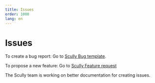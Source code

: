 ```yaml
---
title: Issues
order: 1000
lang: en
---
```


# Issues

To create a bug report: Go to [Scully Bug template](https://github.com/scullyio/scully/issues/new?assignees=&labels=bug&template=---bug-report.md&title=).

To propose a new feature: Go to [Scully Feature request](https://github.com/scullyio/scully/issues/new?assignees=&labels=enhancement&template=---feature-request.md&title=)

The Scully team is working on better documentation for creating issues.
